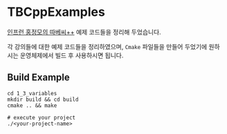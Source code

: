 # TBCppExamples

[인프런 홍정모의 따베씨++](https://www.inflearn.com/course/following-c-plus) 예제 코드들을 정리해 두었습니다.

각 강의들에 대한 예제 코드들을 정리하였으며, `Cmake` 파일들을 만들어 두었기에 원하시는 운영체제에서 빌드 후 사용하시면 됩니다.

## Build Example

```
cd 1_3_variables
mkdir build && cd build
cmake .. && make

# execute your project
./<your-project-name>
```

